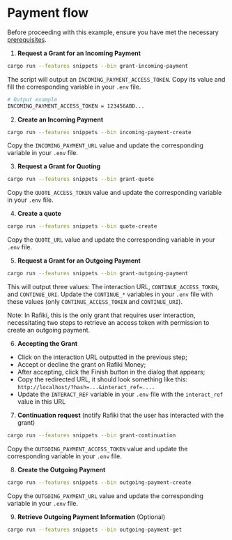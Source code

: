 # Payment flow

Before proceeding with this example, ensure you have met the necessary [prerequisites](../README.md#prerequisites).

1. **Request a Grant for an Incoming Payment**

```sh
cargo run --features snippets --bin grant-incoming-payment
```

The script will output an `INCOMING_PAYMENT_ACCESS_TOKEN`. Copy its value and fill the corresponding variable in your
`.env` file.

```sh
# Output example
INCOMING_PAYMENT_ACCESS_TOKEN = 123456ABD...
```

2. **Create an Incoming Payment**

```sh
cargo run --features snippets --bin incoming-payment-create
```

Copy the `INCOMING_PAYMENT_URL` value and update the corresponding variable in your `.env` file.

3. **Request a Grant for Quoting**

```sh
cargo run --features snippets --bin grant-quote
```

Copy the `QUOTE_ACCESS_TOKEN` value and update the corresponding variable in your `.env` file.

4. **Create a quote**

```sh
cargo run --features snippets --bin quote-create
```

Copy the `QUOTE_URL` value and update the corresponding variable in your `.env` file.

5. **Request a Grant for an Outgoing Payment**

```sh
cargo run --features snippets --bin grant-outgoing-payment
```

This will output three values: The interaction URL, `CONTINUE_ACCESS_TOKEN`, and `CONTINUE_URI`. Update the `CONTINUE_*`
variables in your `.env` file with these values (only `CONTINUE_ACCESS_TOKEN` and `CONTINUE_URI`).

Note: In Rafiki, this is the only grant that requires user interaction, necessitating two steps to retrieve an access
token with permission to create an outgoing payment.

6. **Accepting the Grant**

-   Click on the interaction URL outputted in the previous step;
-   Accept or decline the grant on Rafiki Money;
-   After accepting, click the Finish button in the dialog that appears;
-   Copy the redirected URL, it should look something like this: `http://localhost/?hash=...&interact_ref=....`
-   Update the `INTERACT_REF` variable in your `.env` file with the `interact_ref` value in this URL

7. **Continuation request** (notify Rafiki that the user has interacted with the grant)

```sh
cargo run --features snippets --bin grant-continuation
```

Copy the `OUTGOING_PAYMENT_ACCESS_TOKEN` value and update the corresponding variable in your `.env` file.

8. **Create the Outgoing Payment**

```sh
cargo run --features snippets --bin outgoing-payment-create
```

Copy the `OUTGOING_PAYMENT_URL` value and update the corresponding variable in your `.env` file.

9. **Retrieve Outgoing Payment Information** (Optional)

```sh
cargo run --features snippets --bin outgoing-payment-get
``` 